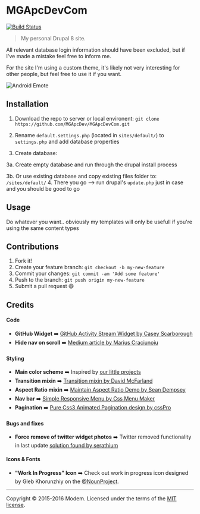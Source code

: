 # MGApcDevCom
[![Build Status](https://travis-ci.org/MGApcDev/MGApcDevCom.svg?branch=master)](https://travis-ci.org/MGApcDev/MGApcDevCom)

> My personal Drupal 8 site. 

All relevant database login information should have been excluded, but if I've made a mistake feel free to inform me.

For the site I'm using a custom theme, it's likely not very interesting for other people, but feel free to use it if you want.

![Android Emote](http://mgapcdev.com/giffy/droid-20.gif)

## Installation
1. Download the repo to server or local environent: `git clone https://github.com/MGApcDev/MGApcDevCom.git`

2. Rename `default.settings.php` (located in `sites/default/`) to `settings.php` and add database properties
3. Create database:

  3a. Create empty database and run through the drupal install process 
  
  3b. Or use existing database and copy existing files folder to: `/sites/default/`
4. There you go --> run drupal's `update.php` just in case and you should be good to go

## Usage
Do whatever you want.. obviously my templates will only be usefull if you're using the same content types

## Contributions
1. Fork it!
2. Create your feature branch: `git checkout -b my-new-feature`
3. Commit your changes: `git commit -am 'Add some feature'`
4. Push to the branch: `git push origin my-new-feature`
5. Submit a pull request :smile:

## Credits

#### Code
- **GitHub Widget** :arrow_right: [GitHub Activity Stream Widget by Casey Scarborough](https://github.com/caseyscarborough/github-activity)
- **Hide nav on scroll** :arrow_right: [Medium article by Marius Craciunoiu](https://medium.com/@mariusc23/hide-header-on-scroll-down-show-on-scroll-up-67bbaae9a78c#.x8e490sdf)

#### Styling
- **Main color scheme** :arrow_right: Inspired by [our little projects](http://ourlittleprojects.com/)
- **Transition mixin** :arrow_right: [Transition mixin by David McFarland](http://codepen.io/sawmac/pen/cayhK/)
- **Aspect Ratio mixin** :arrow_right: [Maintain Aspect Ratio Demo by Sean Dempsey](http://codepen.io/seanseansean/pen/NPwLxg)
- **Nav bar** :arrow_right: [Simple Responsive Menu by Css Menu Maker](http://cssmenumaker.com/menu/simple-responsive-menu)
- **Pagination** :arrow_right: [Pure Css3 Animated Pagination design by cssPro](http://codepen.io/lmacchiavelli/pen/KslLx)

#### Bugs and fixes
- **Force remove of twitter widget photos** :arrow_right: Twitter removed functionality in last update [solution found by serathium](https://twittercommunity.com/t/auto-expand-photos-always-on-for-embedded-timeline/62510/28)

#### Icons & Fonts
- **"Work In Progress" Icon** :arrow_right: Check out work in progress icon designed by Gleb Khorunzhiy on the [@NounProject](https://thenounproject.com/term/work-in-progress/42732).

---

Copyright &copy; 2015-2016 Modem. Licensed under the terms of the [MIT license](LICENSE.md).
